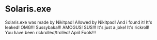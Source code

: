 # Solaris.exe
Solaris.exe was made by Nikitpad! Allowed by Nikitpad! And i found it! It's leaked! OMG!!! Sussybaka!!! AMOGUS! SUS!!! It's just a joke! It's rickroll! You have been rickrolled/trolled! April Fools!!!
